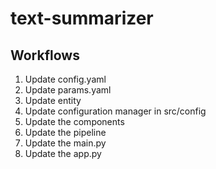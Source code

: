 # text-summarizer

## Workflows

1. Update config.yaml
2. Update params.yaml <!-- required at moder training phase --> 
3. Update entity
4. Update configuration manager in src/config
5. Update the components
6. Update the pipeline
7. Update the main.py
8. Update the app.py

